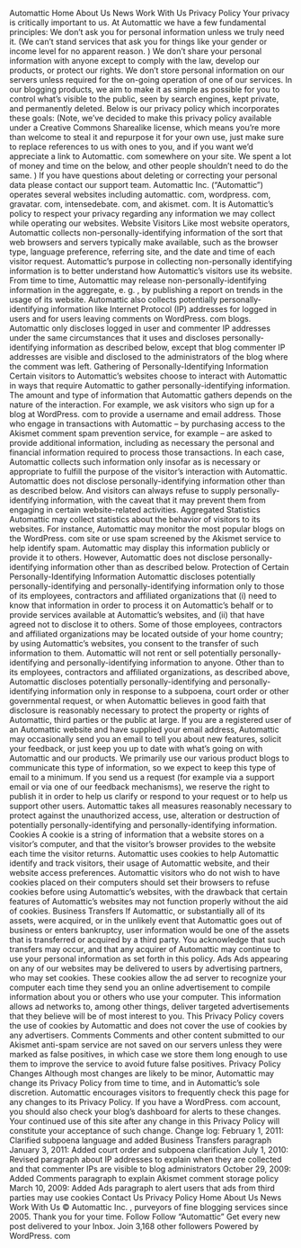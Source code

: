 Automattic Home About Us News Work With Us Privacy Policy Your privacy is critically important to us. At Automattic we have a few fundamental principles: We don’t ask you for personal information unless we truly need it. (We can’t stand services that ask you for things like your gender or income level for no apparent reason. ) We don’t share your personal information with anyone except to comply with the law, develop our products, or protect our rights. We don’t store personal information on our servers unless required for the on-going operation of one of our services. In our blogging products, we aim to make it as simple as possible for you to control what’s visible to the public, seen by search engines, kept private, and permanently deleted. Below is our privacy policy which incorporates these goals: (Note, we’ve decided to make this privacy policy available under a Creative Commons Sharealike license, which means you’re more than welcome to steal it and repurpose it for your own use, just make sure to replace references to us with ones to you, and if you want we’d appreciate a link to Automattic. com somewhere on your site. We spent a lot of money and time on the below, and other people shouldn’t need to do the same. ) If you have questions about deleting or correcting your personal data please contact our support team. Automattic Inc. (“Automattic”) operates several websites including automattic. com, wordpress. com, gravatar. com, intensedebate. com, and akismet. com. It is Automattic’s policy to respect your privacy regarding any information we may collect while operating our websites. Website Visitors Like most website operators, Automattic collects non-personally-identifying information of the sort that web browsers and servers typically make available, such as the browser type, language preference, referring site, and the date and time of each visitor request. Automattic’s purpose in collecting non-personally identifying information is to better understand how Automattic’s visitors use its website. From time to time, Automattic may release non-personally-identifying information in the aggregate, e. g. , by publishing a report on trends in the usage of its website. Automattic also collects potentially personally-identifying information like Internet Protocol (IP) addresses for logged in users and for users leaving comments on WordPress. com blogs. Automattic only discloses logged in user and commenter IP addresses under the same circumstances that it uses and discloses personally-identifying information as described below, except that blog commenter IP addresses are visible and disclosed to the administrators of the blog where the comment was left. Gathering of Personally-Identifying Information Certain visitors to Automattic’s websites choose to interact with Automattic in ways that require Automattic to gather personally-identifying information. The amount and type of information that Automattic gathers depends on the nature of the interaction. For example, we ask visitors who sign up for a blog at WordPress. com to provide a username and email address. Those who engage in transactions with Automattic – by purchasing access to the Akismet comment spam prevention service, for example – are asked to provide additional information, including as necessary the personal and financial information required to process those transactions. In each case, Automattic collects such information only insofar as is necessary or appropriate to fulfill the purpose of the visitor’s interaction with Automattic. Automattic does not disclose personally-identifying information other than as described below. And visitors can always refuse to supply personally-identifying information, with the caveat that it may prevent them from engaging in certain website-related activities. Aggregated Statistics Automattic may collect statistics about the behavior of visitors to its websites. For instance, Automattic may monitor the most popular blogs on the WordPress. com site or use spam screened by the Akismet service to help identify spam. Automattic may display this information publicly or provide it to others. However, Automattic does not disclose personally-identifying information other than as described below. Protection of Certain Personally-Identifying Information Automattic discloses potentially personally-identifying and personally-identifying information only to those of its employees, contractors and affiliated organizations that (i) need to know that information in order to process it on Automattic’s behalf or to provide services available at Automattic’s websites, and (ii) that have agreed not to disclose it to others. Some of those employees, contractors and affiliated organizations may be located outside of your home country; by using Automattic’s websites, you consent to the transfer of such information to them. Automattic will not rent or sell potentially personally-identifying and personally-identifying information to anyone. Other than to its employees, contractors and affiliated organizations, as described above, Automattic discloses potentially personally-identifying and personally-identifying information only in response to a subpoena, court order or other governmental request, or when Automattic believes in good faith that disclosure is reasonably necessary to protect the property or rights of Automattic, third parties or the public at large. If you are a registered user of an Automattic website and have supplied your email address, Automattic may occasionally send you an email to tell you about new features, solicit your feedback, or just keep you up to date with what’s going on with Automattic and our products. We primarily use our various product blogs to communicate this type of information, so we expect to keep this type of email to a minimum. If you send us a request (for example via a support email or via one of our feedback mechanisms), we reserve the right to publish it in order to help us clarify or respond to your request or to help us support other users. Automattic takes all measures reasonably necessary to protect against the unauthorized access, use, alteration or destruction of potentially personally-identifying and personally-identifying information. Cookies A cookie is a string of information that a website stores on a visitor’s computer, and that the visitor’s browser provides to the website each time the visitor returns. Automattic uses cookies to help Automattic identify and track visitors, their usage of Automattic website, and their website access preferences. Automattic visitors who do not wish to have cookies placed on their computers should set their browsers to refuse cookies before using Automattic’s websites, with the drawback that certain features of Automattic’s websites may not function properly without the aid of cookies. Business Transfers If Automattic, or substantially all of its assets, were acquired, or in the unlikely event that Automattic goes out of business or enters bankruptcy, user information would be one of the assets that is transferred or acquired by a third party. You acknowledge that such transfers may occur, and that any acquirer of Automattic may continue to use your personal information as set forth in this policy. Ads Ads appearing on any of our websites may be delivered to users by advertising partners, who may set cookies. These cookies allow the ad server to recognize your computer each time they send you an online advertisement to compile information about you or others who use your computer. This information allows ad networks to, among other things, deliver targeted advertisements that they believe will be of most interest to you. This Privacy Policy covers the use of cookies by Automattic and does not cover the use of cookies by any advertisers. Comments Comments and other content submitted to our Akismet anti-spam service are not saved on our servers unless they were marked as false positives, in which case we store them long enough to use them to improve the service to avoid future false positives. Privacy Policy Changes Although most changes are likely to be minor, Automattic may change its Privacy Policy from time to time, and in Automattic’s sole discretion. Automattic encourages visitors to frequently check this page for any changes to its Privacy Policy. If you have a WordPress. com account, you should also check your blog’s dashboard for alerts to these changes. Your continued use of this site after any change in this Privacy Policy will constitute your acceptance of such change. Change log: February 1, 2011: Clarified subpoena language and added Business Transfers paragraph January 3, 2011: Added court order and subpoena clarification July 1, 2010: Revised paragraph about IP addresses to explain when they are collected and that commenter IPs are visible to blog administrators October 29, 2009: Added Comments paragraph to explain Akismet comment storage policy March 10, 2009: Added Ads paragraph to alert users that ads from third parties may use cookies Contact Us Privacy Policy Home About Us News Work With Us © Automattic Inc. , purveyors of fine blogging services since 2005. Thank you for your time. Follow Follow “Automattic” Get every new post delivered to your Inbox. Join 3,168 other followers Powered by WordPress. com